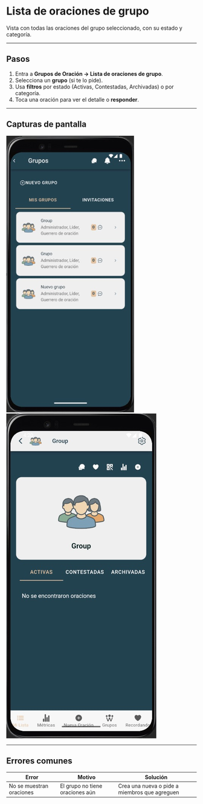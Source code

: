 # Lista de oraciones de grupo

Vista con todas las oraciones del grupo seleccionado, con su estado y categoría.

---

## Pasos
1. Entra a **Grupos de Oración → Lista de oraciones de grupo**.
2. Selecciona un **grupo** (si te lo pide).
3. Usa **filtros** por estado (Activas, Contestadas, Archivadas) o por categoría.
4. Toca una oración para ver el detalle o **responder**.

---

## Capturas de pantalla
![Listado de oraciones del grupo](img/grupo-oraciones-lista.jpg)  
![Filtros de estado/categoría](img/grupo-oraciones-filtros.jpg)

---

## Errores comunes
| Error | Motivo | Solución |
|---|---|---|
| No se muestran oraciones | El grupo no tiene oraciones aún | Crea una nueva o pide a miembros que agreguen |
